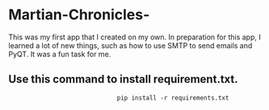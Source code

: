 # Martian-Chronicles-
This was my first app that I created on my own. In preparation for this app, I learned a lot of new things, such as how to use SMTP to send emails and PyQT. It was a fun task for me.



## Use this command to install requirement.txt.
                                  pip install -r requirements.txt
